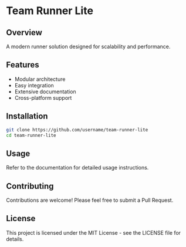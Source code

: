 # Team Runner Lite

## Overview
A modern runner solution designed for scalability and performance.

## Features
- Modular architecture
- Easy integration
- Extensive documentation
- Cross-platform support

## Installation
```bash
git clone https://github.com/username/team-runner-lite
cd team-runner-lite
```

## Usage
Refer to the documentation for detailed usage instructions.

## Contributing
Contributions are welcome! Please feel free to submit a Pull Request.

## License
This project is licensed under the MIT License - see the LICENSE file for details.